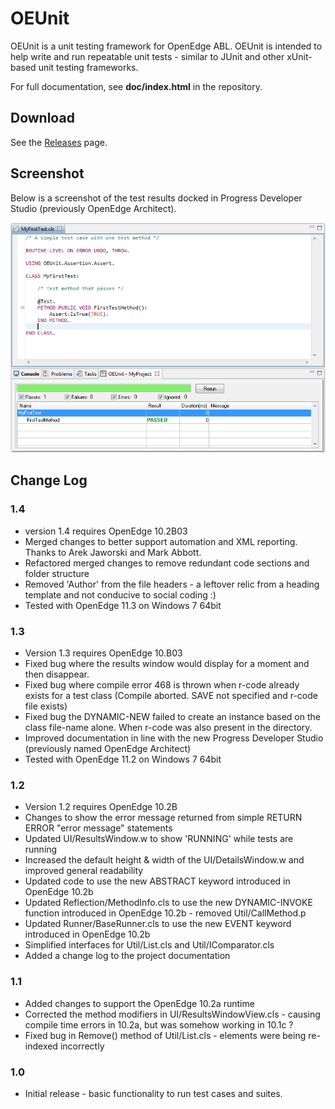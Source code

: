 # OEUnit

OEUnit is a unit testing framework for OpenEdge ABL. OEUnit is intended to help write and run repeatable unit tests - similar to JUnit and other xUnit-based unit testing frameworks.

For full documentation, see **doc/index.html** in the repository.

## Download
See the [Releases](https://github.com/CameronWills/OEUnit/releases) page.

## Screenshot
Below is a screenshot of the test results docked in Progress Developer Studio (previously OpenEdge Architect).

![Image](/doc/images/oea_example1.png?raw=true)

## Change Log

### 1.4

- version 1.4 requires OpenEdge 10.2B03
- Merged changes to better support automation and XML reporting. Thanks to Arek Jaworski and Mark Abbott.
- Refactored merged changes to remove redundant code sections and folder structure
- Removed 'Author' from the file headers - a leftover relic from a heading template and not conducive to social coding :)
- Tested with OpenEdge 11.3 on Windows 7 64bit

### 1.3

- Version 1.3 requires OpenEdge 10.B03
- Fixed bug where the results window would display for a moment and then disappear.
- Fixed bug where compile error 468 is thrown when r-code already exists for a test class (Compile aborted. SAVE not specified and r-code file exists)
- Fixed bug the DYNAMIC-NEW failed to create an instance based on the class file-name alone. When r-code was also present in the directory.
- Improved documentation in line with the new Progress Developer Studio (previously named OpenEdge Architect)
- Tested with OpenEdge 11.2 on Windows 7 64bit

### 1.2

- Version 1.2 requires OpenEdge 10.2B
- Changes to show the error message returned from simple RETURN ERROR "error message" statements
- Updated UI/ResultsWindow.w to show 'RUNNING' while tests are running
- Increased the default height & width of the UI/DetailsWindow.w and improved general readability
- Updated code to use the new ABSTRACT keyword introduced in OpenEdge 10.2b
- Updated Reflection/MethodInfo.cls to use the new DYNAMIC-INVOKE function introduced in OpenEdge 10.2b - removed Util/CallMethod.p
- Updated Runner/BaseRunner.cls to use the new EVENT keyword introduced in OpenEdge 10.2b
- Simplified interfaces for Util/List.cls and Util/IComparator.cls
- Added a change log to the project documentation

### 1.1
- Added changes to support the OpenEdge 10.2a runtime
- Corrected the method modifiers in UI/ResultsWindowView.cls - causing compile time errors in 10.2a, but was somehow working in 10.1c ?
- Fixed bug in Remove() method of Util/List.cls - elements were being re-indexed incorrectly

### 1.0
- Initial release - basic functionality to run test cases and suites.
